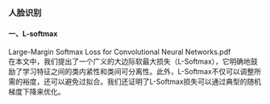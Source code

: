 ### 人脸识别

#### 一、L-softmax
Large-Margin Softmax Loss for Convolutional Neural Networks.pdf  
在本文中，我们提出了一个广义的大边际软最大损失（L-Softmax），它明确地鼓励了学习特征之间的类内紧性和类间可分离性。此外，L-Softmax不仅可以调整所需的裕度，还可以避免过拟合。我们还证明了L-Softmax损失可以通过典型的随机梯度下降来优化。  



